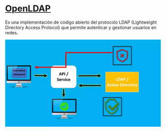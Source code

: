 # [OpenLDAP](https://www.redeszone.net/tutoriales/servidores/que-es-ldap-funcionamiento/)

Es una implementación de código abierto del protocolo LDAP (Lightweight Directory Access Protocol) que permite autenticar y gestionar usuarios en redes.

![open](img/esquema_ldap.jpg)

